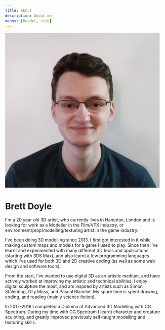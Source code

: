 ```yaml
---
title: About
description: About me
menus: [Header, site]
---
```

![profile_image](brett.jpg)
# Brett Doyle
I'm a 20 year old 3D artist, who currently lives in Hampton, London and is looking for work as a Modeller in the Film/VFX industry, or environment/prop/modelling/texturing artist in the game industry.


I've been doing 3D modelling since 2013. I first got interested in it while making custom maps and models for a game I used to play.
Since then I've learnt and experimented with many different 3D tools and applications (starting with 3DS Max), and also learnt a few programming languages which I've used for both 3D and 2D creative coding (as well as some web design and software tools).

From the start, I've wanted to use digital 3D as an artistic medium, and have actively worked at improving my artistic and technical abilities.
I enjoy digital sculpture the most, and am inspired by artists such as Simon Stålenhag, Olly Moss, and Pascal Blanché.
My spare time is spent drawing, coding, and reading (mainly science fiction).


In 2017-2018 I completed a Diploma of Advanced 3D Modelling with CG Spectrum.
During my time with CG Spectrum I learnt character and creature sculpting, and greatly improved previously self-taught modelling and texturing skills.